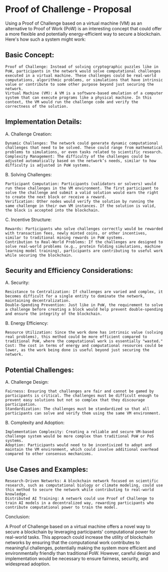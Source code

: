 # Proof of Challenge - Proposal

Using a Proof of Challenge based on a virtual machine (VM) as an alternative to Proof of Work (PoW) is an interesting concept that could offer a more flexible and potentially energy-efficient way to secure a blockchain. Here's how such a system might work:

## Basic Concept:

    Proof of Challenge: Instead of solving cryptographic puzzles like in PoW, participants in the network would solve computational challenges executed in a virtual machine. These challenges could be real-world computations, algorithmic problems, or simulations that have intrinsic value or contribute to some other purpose beyond just securing the network.
    Virtual Machine (VM): A VM is a software-based emulation of a computer system that can execute programs like a physical machine. In this context, the VM would run the challenge code and verify the correctness of the solution.

## Implementation Details:
A. Challenge Creation:

    Dynamic Challenges: The network could generate dynamic computational challenges that need to be solved. These could range from mathematical problems to simulations, or even tasks related to scientific research.
    Complexity Management: The difficulty of the challenges could be adjusted automatically based on the network’s needs, similar to how difficulty is adjusted in PoW systems.

B. Solving Challenges:

    Participant Computation: Participants (validators or solvers) would run these challenges in the VM environment. The first participant to solve the challenge and submit a valid solution would earn the right to create the next block or receive a reward.
    Verification: Other nodes would verify the solution by running the same challenge in their own VM instances. If the solution is valid, the block is accepted into the blockchain.

C. Incentive Structure:

    Rewards: Participants who solve challenges correctly would be rewarded with transaction fees, newly minted coins, or other incentives, similar to traditional mining rewards in PoW systems.
    Contribution to Real-World Problems: If the challenges are designed to solve real-world problems (e.g., protein folding simulations, machine learning model training), participants are contributing to useful work while securing the blockchain.

## Security and Efficiency Considerations:
A. Security:

    Resistance to Centralization: If challenges are varied and complex, it becomes difficult for a single entity to dominate the network, maintaining decentralization.
    Double-Spending Prevention: Just like in PoW, the requirement to solve a challenge before creating a block would help prevent double-spending and ensure the integrity of the blockchain.

B. Energy Efficiency:

    Resource Utilization: Since the work done has intrinsic value (solving real problems), this method could be more efficient compared to traditional PoW, where the computational work is essentially "wasted."
    Cost: The cost in terms of energy and computational resources could be lower, as the work being done is useful beyond just securing the network.

## Potential Challenges:
A. Challenge Design:

    Fairness: Ensuring that challenges are fair and cannot be gamed by participants is critical. The challenges must be difficult enough to prevent easy solutions but not so complex that they discourage participation.
    Standardization: The challenges must be standardized so that all participants can solve and verify them using the same VM environment.

B. Complexity and Adoption:

    Implementation Complexity: Creating a reliable and secure VM-based challenge system would be more complex than traditional PoW or PoS systems.
    Adoption: Participants would need to be incentivized to adopt and maintain the VM environment, which could involve additional overhead compared to other consensus mechanisms.

## Use Cases and Examples:

    Research-Driven Networks: A blockchain network focused on scientific research, such as computational biology or climate modeling, could use this method to secure the network while contributing to real-world knowledge.
    Distributed AI Training: A network could use Proof of Challenge to train AI models in a decentralized way, rewarding participants who contribute computational power to train the model.

Conclusion:

A Proof of Challenge based on a virtual machine offers a novel way to secure a blockchain by leveraging participants' computational power for real-world tasks. This approach could increase the utility of blockchain networks by ensuring that the computational work contributes to meaningful challenges, potentially making the system more efficient and environmentally friendly than traditional PoW. However, careful design and implementation would be necessary to ensure fairness, security, and widespread adoption.

